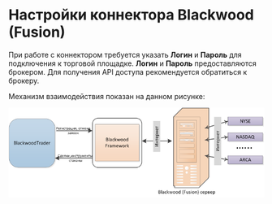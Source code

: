 # Настройки коннектора Blackwood (Fusion)

При работе с коннектором требуется указать **Логин** и **Пароль** для подключения к торговой площадке. **Логин** и **Пароль** предоставляются брокером. Для получения API доступа рекомендуется обратиться к брокеру.

Механизм взаимодействия показан на данном рисунке: 

![blackwood trader](../images/blackwood_trader.png)
